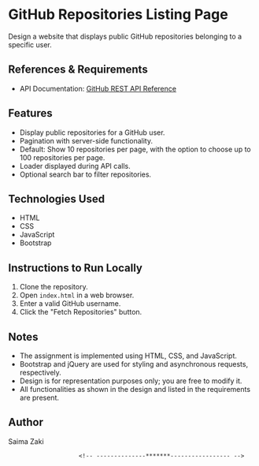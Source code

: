 # GitHub Repositories Listing Page

Design a website that displays public GitHub repositories belonging to a specific user.


## References & Requirements

- API Documentation: [GitHub REST API Reference](https://docs.github.com/en/rest/reference)

## Features

- Display public repositories for a GitHub user.
- Pagination with server-side functionality.
- Default: Show 10 repositories per page, with the option to choose up to 100 repositories per page.
- Loader displayed during API calls.
- Optional search bar to filter repositories.

## Technologies Used

- HTML
- CSS
- JavaScript
- Bootstrap

## Instructions to Run Locally

1. Clone the repository.
2. Open `index.html` in a web browser.
3. Enter a valid GitHub username.
4. Click the "Fetch Repositories" button.

## Notes

- The assignment is implemented using HTML, CSS, and JavaScript.
- Bootstrap and jQuery are used for styling and asynchronous requests, respectively.
- Design is for representation purposes only; you are free to modify it.
- All functionalities as shown in the design and listed in the requirements are present.

## Author

Saima Zaki

                        <!-- --------------*******----------------- -->